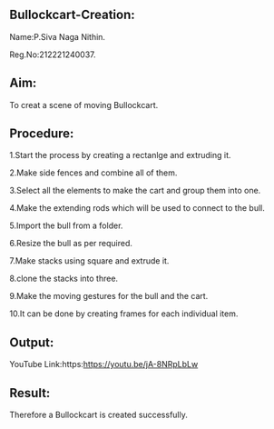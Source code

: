 ## Bullockcart-Creation:
Name:P.Siva Naga Nithin.

Reg.No:212221240037.

## Aim:
To creat a scene of moving Bullockcart.

## Procedure:
1.Start the process by creating a rectanlge and extruding it.

2.Make side fences and combine all of them.

3.Select all the elements to make the cart and group them into one.

4.Make the extending rods which will be used to connect to the bull.

5.Import the bull from a folder.

6.Resize the bull as per required.

7.Make stacks using square and extrude it.

8.clone the stacks into three.

9.Make the moving gestures for the bull and the cart.

10.It can be done by creating frames for each individual item.

## Output:
YouTube Link:https:https://youtu.be/jA-8NRpLbLw

## Result:
Therefore a Bullockcart is created successfully.
